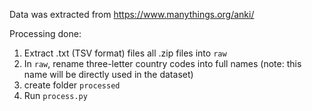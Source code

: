Data was extracted from https://www.manythings.org/anki/

Processing done:
1. Extract .txt (TSV format) files all .zip files into `raw`
2. In `raw`, rename three-letter country codes into full names (note: this name will be directly used in the dataset)
3. create folder `processed`
4. Run `process.py`